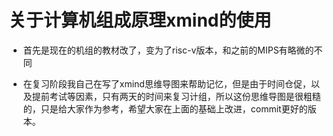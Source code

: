 # 关于计算机组成原理xmind的使用
- 首先是现在的机组的教材改了，变为了risc-v版本，和之前的MIPS有略微的不同

- 在复习阶段我自己在写了xmind思维导图来帮助记忆，但是由于时间仓促，以及提前考试等因素，只有两天的时间来复习计组，所以这份思维导图是很粗糙的，只是给大家作为参考，希望大家在上面的基础上改进，commit更好的版本。